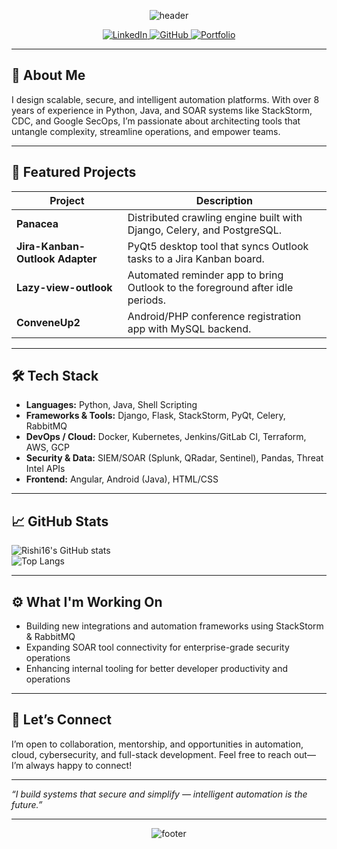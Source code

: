 <!-- Header Animation -->
<p align="center">
  <img src="https://capsule-render.vercel.app/api?type=wave&color=auto&height=200&section=header&text=Hey+there!+I%27m+Rishikesh&fontSize=60" alt="header"/>
</p>

<p align="center">
  <a href="https://www.linkedin.com/in/rishikesh-shendkar-114973173">
    <img src="https://img.shields.io/badge/LinkedIn-blue?logo=linkedin&style=for-the-badge" alt="LinkedIn"/>
  </a>
  <a href="https://github.com/Rishi16">
    <img src="https://img.shields.io/badge/GitHub-black?logo=github&style=for-the-badge" alt="GitHub"/>
  </a>
  <a href="https://your-portfolio.com">
    <img src="https://img.shields.io/badge/Portfolio-lightgrey?logo=about-dot-me&style=for-the-badge" alt="Portfolio"/>
  </a>
</p>

---

## 💎 About Me

I design scalable, secure, and intelligent automation platforms. With over 8 years of experience in Python, Java, and SOAR systems like StackStorm, CDC, and Google SecOps, I’m passionate about architecting tools that untangle complexity, streamline operations, and empower teams.

---

## 🚀 Featured Projects

| Project | Description |
|--------|-------------|
| **Panacea** | Distributed crawling engine built with Django, Celery, and PostgreSQL. |
| **Jira-Kanban-Outlook Adapter** | PyQt5 desktop tool that syncs Outlook tasks to a Jira Kanban board. |
| **Lazy-view-outlook** | Automated reminder app to bring Outlook to the foreground after idle periods. |
| **ConveneUp2** | Android/PHP conference registration app with MySQL backend. |

---

## 🛠️ Tech Stack

- **Languages:** Python, Java, Shell Scripting  
- **Frameworks & Tools:** Django, Flask, StackStorm, PyQt, Celery, RabbitMQ  
- **DevOps / Cloud:** Docker, Kubernetes, Jenkins/GitLab CI, Terraform, AWS, GCP  
- **Security & Data:** SIEM/SOAR (Splunk, QRadar, Sentinel), Pandas, Threat Intel APIs  
- **Frontend:** Angular, Android (Java), HTML/CSS

---

## 📈 GitHub Stats

![Rishi16's GitHub stats](https://github-readme-stats.vercel.app/api?username=Rishi16&show_icons=true&theme=radical)  
![Top Langs](https://github-readme-stats.vercel.app/api/top-langs/?username=Rishi16&layout=compact)

---

## ⚙️ What I'm Working On

- Building new integrations and automation frameworks using StackStorm & RabbitMQ  
- Expanding SOAR tool connectivity for enterprise-grade security operations  
- Enhancing internal tooling for better developer productivity and operations

---

## 🌱 Let’s Connect

I’m open to collaboration, mentorship, and opportunities in automation, cloud, cybersecurity, and full-stack development. Feel free to reach out—I’m always happy to connect!

---

*“I build systems that secure and simplify — intelligent automation is the future.”*

---

<p align="center">
  <img src="https://capsule-render.vercel.app/api?type=waving&color=auto&height=100&section=footer" alt="footer"/>
</p>
